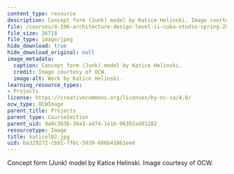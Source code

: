 ```yaml
---
content_type: resource
description: Concept form (Junk) model by Katice Helinski. Image courtesy of OCW.
file: /courses/4-196-architecture-design-level-ii-cuba-studio-spring-2004/ba329272cb917f6c5039686b41061eed_katicel02.jpg
file_size: 36718
file_type: image/jpeg
hide_download: true
hide_download_original: null
image_metadata:
  caption: Concept form (Junk) model by Katice Helinski.
  credit: Image courtesy of OCW.
  image-alt: Work by Katice Helinski.
learning_resource_types:
- Projects
license: https://creativecommons.org/licenses/by-nc-sa/4.0/
ocw_type: OCWImage
parent_title: Projects
parent_type: CourseSection
parent_uid: 9a0c3636-30a3-ad74-1e1b-96382ad91282
resourcetype: Image
title: katicel02.jpg
uid: ba329272-cb91-7f6c-5039-686b41061eed
---
```

Concept form (Junk) model by Katice Helinski. Image courtesy of OCW.